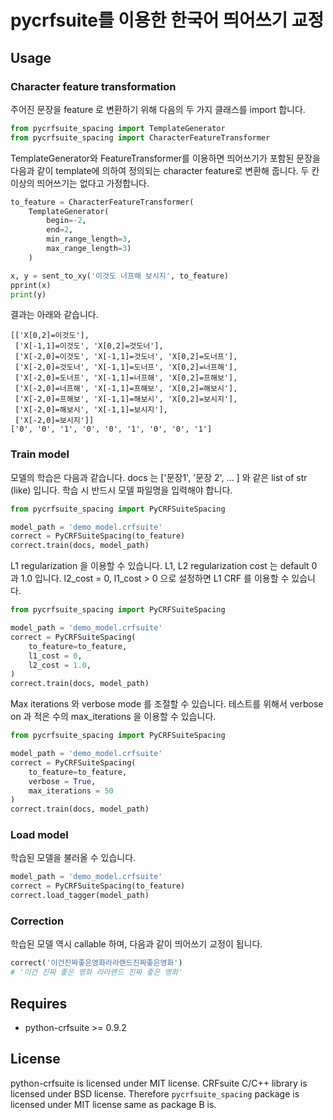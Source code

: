 # pycrfsuite를 이용한 한국어 띄어쓰기 교정

## Usage

### Character feature transformation

주어진 문장을 feature 로 변환하기 위해 다음의 두 가지 클래스를 import 합니다. 

```python
from pycrfsuite_spacing import TemplateGenerator
from pycrfsuite_spacing import CharacterFeatureTransformer
```

TemplateGenerator와 FeatureTransformer를 이용하면 띄어쓰기가 포함된 문장을 다음과 같이 template에 의하여 정의되는 character feature로 변환해 줍니다. 두 칸 이상의 띄어쓰기는 없다고 가정합니다.

```python
to_feature = CharacterFeatureTransformer(
    TemplateGenerator(
        begin=-2,
        end=2,
        min_range_length=3,
        max_range_length=3)
    )

x, y = sent_to_xy('이것도 너프해 보시지', to_feature)
pprint(x)
print(y)
```

결과는 아래와 같습니다. 

    [['X[0,2]=이것도'],
     ['X[-1,1]=이것도', 'X[0,2]=것도너'],
     ['X[-2,0]=이것도', 'X[-1,1]=것도너', 'X[0,2]=도너프'],
     ['X[-2,0]=것도너', 'X[-1,1]=도너프', 'X[0,2]=너프해'],
     ['X[-2,0]=도너프', 'X[-1,1]=너프해', 'X[0,2]=프해보'],
     ['X[-2,0]=너프해', 'X[-1,1]=프해보', 'X[0,2]=해보시'],
     ['X[-2,0]=프해보', 'X[-1,1]=해보시', 'X[0,2]=보시지'],
     ['X[-2,0]=해보시', 'X[-1,1]=보시지'],
     ['X[-2,0]=보시지']]
    ['0', '0', '1', '0', '0', '1', '0', '0', '1']

### Train model
    
모델의 학습은 다음과 같습니다. docs 는 ['문장1', '문장 2', ... ] 와 같은 list of str (like) 입니다. 학습 시 반드시 모델 파일명을 입력해야 합니다. 

```python
from pycrfsuite_spacing import PyCRFSuiteSpacing

model_path = 'demo_model.crfsuite'
correct = PyCRFSuiteSpacing(to_feature)
correct.train(docs, model_path)
```

L1 regularization 을 이용할 수 있습니다. L1, L2 regularization cost 는 default 0 과 1.0 입니다. l2_cost = 0, l1_cost > 0 으로 설정하면 L1 CRF 를 이용할 수 있습니다. 

```python
from pycrfsuite_spacing import PyCRFSuiteSpacing

model_path = 'demo_model.crfsuite'
correct = PyCRFSuiteSpacing(
    to_feature=to_feature,
    l1_cost = 0,
    l2_cost = 1.0,
)
correct.train(docs, model_path)
```

Max iterations 와 verbose mode 를 조절할 수 있습니다. 테스트를 위해서 verbose on 과 적은 수의 max_iterations 을 이용할 수 있습니다.

```python
from pycrfsuite_spacing import PyCRFSuiteSpacing

model_path = 'demo_model.crfsuite'
correct = PyCRFSuiteSpacing(
    to_feature=to_feature,
    verbose = True,
    max_iterations = 50
)
correct.train(docs, model_path)
```

### Load model

학습된 모델을 불러올 수 있습니다. 

```python
model_path = 'demo_model.crfsuite'
correct = PyCRFSuiteSpacing(to_feature)
correct.load_tagger(model_path)
```

### Correction

학습된 모델 역시 callable 하며, 다음과 같이 띄어쓰기 교정이 됩니다. 

```python
correct('이건진짜좋은영화라라랜드진짜좋은영화')
# '이건 진짜 좋은 영화 라라랜드 진짜 좋은 영화'
```

## Requires

- python-crfsuite >= 0.9.2

## License

python-crfsuite is licensed under MIT license. CRFsuite C/C++ library is licensed under BSD license. Therefore `pycrfsuite_spacing` package is licensed under MIT license same as package B is.

